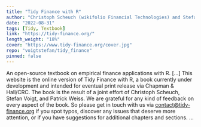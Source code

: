 ```yaml
---
title: "Tidy Finance with R"
author: "Christoph Scheuch (wikifolio Financial Technologies) and Stefan Voigt (University of Copenhagen and Danish Finance Institute) and Patrick Weiss (Vienna University of Economics and Business)"
date: "2022-08-31"
tags: [Tidy, Textbook]
link: "https://tidy-finance.org/"
length_weight: "18%"
cover: "https://www.tidy-finance.org/cover.jpg"
repo: "voigtstefan/tidy_finance"
pinned: false
---
```


An open-source textbook on empirical finance applications with R. [...] This website is the online version of Tidy Finance with R, a book currently under development and intended for eventual print release via Chapman & Hall/CRC. The book is the result of a joint effort of Christoph Scheuch, Stefan Voigt, and Patrick Weiss. We are grateful for any kind of feedback on every aspect of the book. So please get in touch with us via contact@tidy-finance.org if you spot typos, discover any issues that deserve more attention, or if you have suggestions for additional chapters and sections. ...

